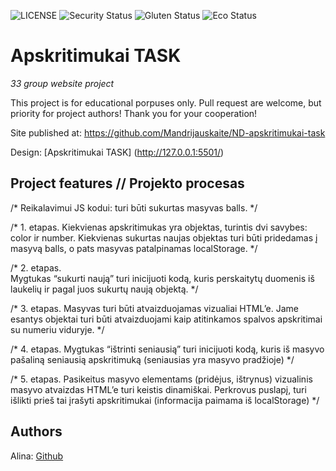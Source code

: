 ![LICENSE](https://img.shields.io/badge/license-MIT-blue.svg?style=flat-square)
![Security Status](https://img.shields.io/security-headers?label=Security&url=https%3A%2F%2Fgithub.com&style=flat-square)
![Gluten Status](https://img.shields.io/badge/Gluten-Free-green.svg)
![Eco Status](https://img.shields.io/badge/ECO-Friendly-green.svg)

# Apskritimukai TASK

_33 group website project_

This project is for educational porpuses only. Pull request are welcome, but priority for project authors! Thank you for your cooperation!

Site published at: https://github.com/Mandrijauskaite/ND-apskritimukai-task

Design: [Apskritimukai TASK] (http://127.0.0.1:5501/)

## Project features // Projekto procesas

/* 
Reikalavimui JS kodui: turi būti sukurtas masyvas balls.
*/

/* 1. etapas. 
Kiekvienas apskritimukas yra objektas, turintis dvi savybes: color ir number. 
Kiekvienas sukurtas naujas objektas turi būti pridedamas į masyvą balls, o pats masyvas patalpinamas localStorage. 
*/

/* 2. etapas.  
Mygtukas “sukurti naują” turi inicijuoti kodą, kuris perskaitytų duomenis iš laukelių ir pagal juos sukurtų naują objektą. 
*/

/* 3. etapas. 
Masyvas turi būti atvaizduojamas vizualiai HTML’e. 
Jame esantys objektai turi būti atvaizduojami kaip atitinkamos spalvos apskritimai su numeriu viduryje.
*/

/* 4. etapas. 
Mygtukas “ištrinti seniausią” turi inicijuoti kodą, kuris iš masyvo pašaliną seniausią apskritimuką (seniausias yra masyvo pradžioje)
*/

/* 5. etapas. 
Pasikeitus masyvo elementams (pridėjus, ištrynus) vizualinis masyvo atvaizdas HTML’e turi keistis dinamiškai. Perkrovus puslapį, 
turi išlikti prieš tai įrašyti apskritimukai (informacija paimama iš localStorage)
*/

## Authors

Alina: [Github](https://github.com/Mandrijauskaite)